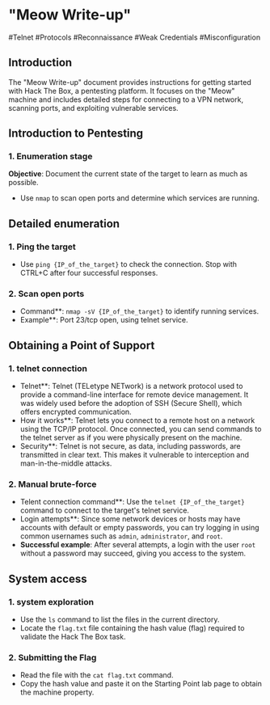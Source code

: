 # "Meow Write-up"

#Telnet
#Protocols
#Reconnaissance
#Weak Credentials
#Misconfiguration

## Introduction
The "Meow Write-up" document provides instructions for getting started with Hack The Box, a pentesting platform. It focuses on the "Meow" machine and includes detailed steps for connecting to a VPN network, scanning ports, and exploiting vulnerable services.

## Introduction to Pentesting

### 1. Enumeration stage
**Objective**: Document the current state of the target to learn as much as possible.
- Use `nmap` to scan open ports and determine which services are running.

## Detailed enumeration

### 1. Ping the target
- Use `ping {IP_of_the_target}` to check the connection. Stop with CTRL+C after four successful responses.

### 2. Scan open ports
- Command**: `nmap -sV {IP_of_the_target}` to identify running services.
- Example**: Port 23/tcp open, using telnet service.

## Obtaining a Point of Support

### 1. telnet connection
- Telnet**: Telnet (TELetype NETwork) is a network protocol used to provide a command-line interface for remote device management. It was widely used before the adoption of SSH (Secure Shell), which offers encrypted communication.
- How it works**: Telnet lets you connect to a remote host on a network using the TCP/IP protocol. Once connected, you can send commands to the telnet server as if you were physically present on the machine.
- Security**: Telnet is not secure, as data, including passwords, are transmitted in clear text. This makes it vulnerable to interception and man-in-the-middle attacks.

### 2. Manual brute-force
- Telent connection command**: Use the `telnet {IP_of_the_target}` command to connect to the target's telnet service.
- Login attempts**: Since some network devices or hosts may have accounts with default or empty passwords, you can try logging in using common usernames such as `admin`, `administrator`, and `root`.
- **Successful example**: After several attempts, a login with the user `root` without a password may succeed, giving you access to the system.

## System access

### 1. system exploration
- Use the `ls` command to list the files in the current directory.
- Locate the `flag.txt` file containing the hash value (flag) required to validate the Hack The Box task.

### 2. Submitting the Flag
- Read the file with the `cat flag.txt` command.
- Copy the hash value and paste it on the Starting Point lab page to obtain the machine property.